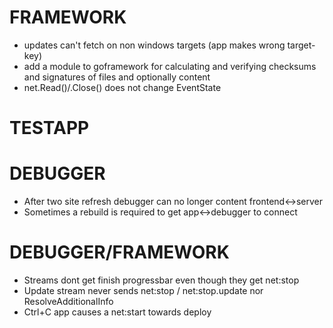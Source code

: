 # FRAMEWORK
- updates can't fetch on non windows targets (app makes wrong target-key)
- add a module to goframework for calculating and verifying checksums and signatures of files and optionally content
- net.Read()/.Close() does not change EventState

# TESTAPP

# DEBUGGER
- After two site refresh debugger can no longer content frontend<->server
- Sometimes a rebuild is required to get app<->debugger to connect

# DEBUGGER/FRAMEWORK
- Streams dont get finish progressbar even though they get net:stop
- Update stream never sends net:stop / net:stop.update nor ResolveAdditionalInfo
- Ctrl+C app causes a net:start towards deploy